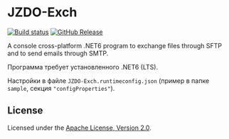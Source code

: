 # JZDO-Exch

[![Build status]][appveyor]
[![GitHub Release]][releases]

A console cross-platform .NET6 program to exchange files through SFTP and
to send emails through SMTP.

Программа требует установленного .NET6 (LTS).

Настройки в файле `JZDO-Exch.runtimeconfig.json`
(пример в папке `sample`, секция `"configProperties"`).

## License

Licensed under the [Apache License, Version 2.0].

[JZDO-Exch]: https://diev.github.io/JZDO-Exch/
[Apache License, Version 2.0]: http://www.apache.org/licenses/LICENSE-2.0 "LICENSE"

[appveyor]: https://ci.appveyor.com/project/diev/jzdo-exch
[releases]: https://github.com/diev/JZDO-Exch/releases/latest

[Build status]: https://ci.appveyor.com/api/projects/status/dk0sf5bu4efe08kf?svg=true
[GitHub Release]: https://img.shields.io/github/release/diev/JZDO-Exch.svg
